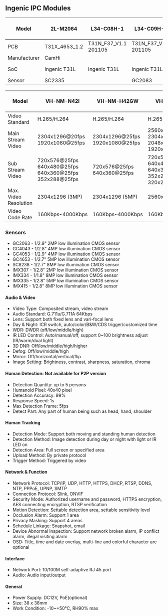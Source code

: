 Ingenic IPC Modules
-------------------

| Model        | 2L-M2064      | L34-C08H-1           | L34-C09H-1           | N23-B08-4               | VH-NM-N42I   | VH-NM-H42GW  | VH-NM-AK54              | VH-NM-L34            | VH-NM-X55I              | VH-NM-H55GW  | VH-NM-S62I    | VH-NM-S55I    | VH-NM-T88I    | VH-NM-S88I    | VH-NM-S86I    |
|--------------|---------------|----------------------|----------------------|-------------------------|--------------|--------------|-------------------------|----------------------|-------------------------|--------------|---------------|---------------|---------------|---------------|---------------|
| PCB          | T31X_4653_1.2 | T31N_F37_V1.1 201105 | T31N_F37_V1.1 201105 | T31N_GC2053_V1.3 210417 |              |              | T31N_GC2063_V1.4 210417 | T31N_F37_V1.1 201105 | T31X_GC4653_V1.2 201109 |              | T40_MAIN_V1_0 | T40_MAIN_V1_0 |               |               | T40_MAIN_V1_0 |
| Manufacturer | CamHi         |                      |                      |                         | Vanhuav      | Vanhuav      | Vanhuav                 | Vanhuav              | Vanhuav                 | Vanhuav      | Vanhuav       | Vanhuav       | Vanhuav       | Vanhuav       | Vanhuav       |
| SoC          | Ingenic T31L  | Ingenic T31L         | Ingenic T31L         | Ingenic T31N            | Ingenic T31N | Ingenic T31N | Ingenic T31N            | Ingenic T31N         | Ingenic T31X            | Ingenic T31X | Ingenic T40N  | Ingenic T40N  | Ingenic T40XP | Ingenic T40XP | Ingenic T40XP | 
| Sensor       | SC2335        |                      | GC2083               | GC2053                  | GC2063       | GC2063       | GC4043                  | GC4053               | GC4653                  | GC4653       | IMX307        | IMX335        | SC8238        | IMX334        | IMX415        |


| Model                 | VH-NM-N42I                                                       | VH-NM-H42GW                        | VH-NM-AK54                                                                             | VH-NM-L34                                                                              | VH-NM-X55I                                                               | VH-NM-H55GW                                                              | VH-NM-S62I                                                                        | VH-NM-S55I                                                               | VH-NM-T88I                                                               | VH-NM-S88I                                                                        | VH-NM-S86I                                                                        | L34-C08H-1 | L34-C09H-1 | N23-B08-4 |
|-----------------------|------------------------------------------------------------------|------------------------------------|----------------------------------------------------------------------------------------|----------------------------------------------------------------------------------------|--------------------------------------------------------------------------|--------------------------------------------------------------------------|-----------------------------------------------------------------------------------|--------------------------------------------------------------------------|--------------------------------------------------------------------------|-----------------------------------------------------------------------------------|-----------------------------------------------------------------------------------|------------|------------|-----------|                                                                                           
| Video Standard        | H.265/H.264                                                      | H.265/H.264                        | H.265+/H.265/H.264                                                                     | H.265+/H.265/H.264                                                                     | H.265/H.264                                                              |                                                                          |                                                                                   |                                                                          | H.265+/H.265/H.264                                                       |                                                                                   |                                                                                   |
| Main Stream Video     | 2304x1296@20fps<br>1920x1080@25fps                               | 2304x1296@25fps<br>1920x1080@25fps | 2560x1440@20fps<br/>2304x1296@20fps<br/>2048x1536@20fps<br/>1920x1080@20fps            | 2560x1440@20fps<br/>2304x1296@20fps<br/>2048x1536@20fps<br/>1920x1080@20fps            | 2592x1944@20fps<br>2560x1920@25fps<br>2304x1296@25fps<br>1920x1080@25fps | 2592x1944@20fps<br>2560x1440@25fps<br>2048x1536@25fps<br>1920x1080@25fps | 2304x1296@25fps<br>1920x1080@60fps                                                | 2592x1944@25fps<br>2560x1440@25fps<br>2304x1296@25fps<br>1920x1080@25fps | 3840x2160@20fps<br>2592x1944@25fps<br>2304x1296@25fps<br>1920x1080@25fps | 3840x2160@20fps<br>2592x1944@25fps<br>2304x1296@25fps<br>1920x1080@25fps          | 3840x2160@20fps<br>2592x1944@25fps<br>2304x1296@25fps<br>1920x1080@25fps          |
| Sub Stream Video      | 720x576@25fps<br>640x480@25fps<br>640x360@25fps<br>352x288@25fps | 720x576@25fps<br>640x360@25fps     | 720x576@25fps<br/>640x480@25fps<br/> 640x360@25fps<br/>352x288@25fps<br/>320x240@25fps | 720x576@25fps<br/>640x480@25fps<br/> 640x360@25fps<br/>352x288@25fps<br/>320x240@25fps | 720x576@25fps<br>640x480@25fps<br>640x360@25fps<br>352x288@25fps         | 720x576@25fps<br>640x360@25fps                                           | 720x576@25fps<br>640x480@25fps<br>640x360@25fps<br>352x288@25fps<br>320x240@25fps | 720x576@25fps<br>640x480@25fps<br>640x360@25fps                          | 720x576@25fps<br>640x480@25fps<br>640x360@25fps<br>352x288@25fps         | 720x576@25fps<br>640x480@25fps<br>640x360@25fps<br>352x288@25fps<br>320x240@25fps | 720x576@25fps<br>640x480@25fps<br>640x360@25fps<br>352x288@25fps<br>320x240@25fps |
| Max. Video Resolution | 2304x1296 (3MP)                                                  | 2304x1296 (5MP)                    | 2560x1440 (4MP)                                                                        | 2560x1440 (4MP)                                                                        | 2592x1944 (5MP)                                                          | 2592x1944 (5MP)                                                          | 2304x1296 (3MP)                                                                   | 2592x1944 (5MP)                                                          | 3840x2160 (8MP)                                                          | 3840x2160 (8MP)                                                                   | 3840x2160 (8MP)                                                                   |
| Video Code Rate       | 160Kbps~4000Kbps                                                 | 160Kbps~4000Kbps                   | 160Kbps~4000Kbps                                                                       | 160Kbps~4000Kbps                                                                       | 160Kbps~4000Kbps                                                         |                                                                          |                                                                                   |                                                                          | 8Mbps                                                                    |                                                                                   |                                                                                   |

### Sensors
- GC2063 - 1/2.9" 2MP low illumination CMOS sensor
- GC4043 - 1/2.8" 4MP low illumination CMOS sensor
- GC4053 - 1/2.9" 4MP low illumination CMOS sensor
- GC4653 - 1/2.7" 5MP low illumination CMOS sensor
- SC8238 - 1/2.7" 8MP low illumination CMOS sensor
- IMX307 - 1/2.8" 2MP low illumination CMOS sensor
- IMX334 - 1/1.8" 8MP low illumination CMOS sensor
- IMX335 - 1/2.8" 5MP low illumination CMOS sensor
- IMX415 - 1/2.8" 8MP low illumination CMOS sensor

#### Audio & Video
- Video Type: Composited stream, video stream
- Audio Standard: G.711u/G.711A 64Kbps
- Lens: Support both fixed lens and vari-focal lens                                     
- Day & Night: ICR switch, auto/color/B&W/CDS trigger/customized time                  
- WDR: DWDR (off/low/middle/high)                                                      
- IR LED Control: Auto/manual/off, support 0~100 brightness adjust (IR/warm/dual light)
- 3D DNR: Off/low/middle/high/higher                                
- Defog: Off/low/middle/high                                        
- Mirror: Off/horizontal/vertical/flip                              
- Image Setting: Brightness, contrast, sharpness, saturation, chroma

#### Human Detection: Not available for P2P version
- Detection Quantity: up to 5 persons
- Humanoid Pixel: 40x40 pixel
- Detection Accuracy: 99%
- Response Speed: 1s
- Max Detection Frame: 5fps
- Detect Part: Any part of human being such as head, hand, shoulder

#### Human Tracking
- Detection Mode: Support both moving and standing human detection             
- Detection Method: Image detection during day or night with light or IR LED on
- Detection Area: Full screen or specified area
- Upload Method: By private protocol
- Trigger Method: Triggered by video

#### Network & Function
- Network Protocol: TCP/IP, UDP, HTTP, HTTPS, DHCP, RTSP, DDNS, NTP, PPPoE, UPNP, SMTP
- Connection Protocol: Slink, ONVIF                                                   
- Security Mode: Authorized username and password, HTTPS encryption, AES connecting encryption, RTSP verification 
- Motion Detection: Settable detection area, settable sensitivity level
- Occlusion Alarm: Support 1 area
- Privacy Masking: Support 4 areas
- Schedule Linkage: Snapshot, email
- Device Abnormal Inspection: Support network broken alarm, IP conflict alarm, illegal visiting alarm
- OSD: Title, time and date overlay, multi-line and colorful character are optional                   

#### Interface
- Network Port: 10/100M self-adaptive RJ 45 port 
- Audio: Audio input/output           

#### General
- Power Supply: DC12V, PoE(optional)
- Size: 38 x 38mm
- Work Condition: -10~+50℃, RH90% max
